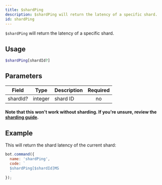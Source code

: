 ```yaml
---
title: $shardPing 
description: $shardPing will return the latency of a specific shard.
id: shardPing
---
```


`$shardPing` will return the latency of a specific shard.

## Usage

```php
$shardPing[shardId?]
```

## Parameters 


| Field     | Type    | Description                                        | Required |
|-----------|---------|----------------------------------------------------| :------: |
| shardId?    | integer  | shard ID                             | no      |

#### Note that this won't work without sharding. If you're unsure, review the [sharding guide](../guides/sharding.md).

## Example

This will return the shard latency of the current shard:

```javascript
bot.command({
  name: 'shardPing',
  code: `
  $shardPing[$shardId]MS
  `
});
```

